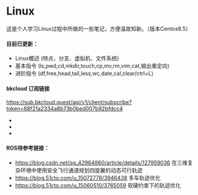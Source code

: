 # Linux
这是个人学习Linux过程中所做的一些笔记，方便温故知新。（版本Centos6.5）
#### 目前已更新：
* Linux概述  (特点，分支、虚拟机、文件系统)
* 基本指令  (ls,pwd,cd,mkdir,touch,cp,mv,rm,vim,cat,输出重定向)
* 进阶指令  (df,free,head,tail,less,wc,date,cal,clear/ctrl+L)


#### bkcloud 订阅链接
https://sub.bkcloud.quest/api/v1/client/subscribe?token=68f21a2334a8b73b0bed007b92bfdcc4

*
*
*

#### ROS待参考链接：
* https://blog.csdn.net/qq_42964860/article/details/127959036   在三维复杂环境中使用安全飞行通道规划四旋翼的动态可行轨迹
* https://blog.51cto.com/u_15072778/3946438   多车轨迹优化
* https://blog.51cto.com/u_15060510/3765059   软硬约束下的轨迹优化
